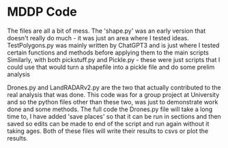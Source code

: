 # MDDP Code

The files are all a bit of mess. 
The 'shape.py' was an early version that doesn't really do much - it was just an area where I tested ideas.
TestPolygons.py was mainly written by ChatGPT3 and is just where I tested certain functions and methods before applying them to the main scripts
Similarly, with both pickstuff.py and Pickle.py - these were just scripts that I could use that would turn a shapefile into a pickle file and do some prelim analysis

Drones.py and LandRADARv2.py are the two that actually contributed to the real analysis that was done. This code was for a group project at University and so the python files other than these two, was just to demonstrate work done and some methods. The full code the Drones.py file will take a long time to, I have added 'save places' so that it can be run in sections and then saved so edits can be made to end of the script and run again without it taking ages. Both of these files will write their results to csvs or plot the results.
